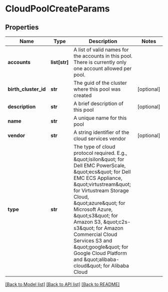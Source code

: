 # CloudPoolCreateParams

## Properties
Name | Type | Description | Notes
------------ | ------------- | ------------- | -------------
**accounts** | **list[str]** | A list of valid names for the accounts in this pool.  There is currently only one account allowed per pool. | 
**birth_cluster_id** | **str** | The guid of the cluster where this pool was created | [optional] 
**description** | **str** | A brief description of this pool | [optional] 
**name** | **str** | A unique name for this pool | 
**vendor** | **str** | A string identifier of the cloud services vendor | [optional] 
**type** | **str** | The type of cloud protocol required.  E.g., \&quot;isilon\&quot; for Dell EMC PowerScale, \&quot;ecs\&quot; for Dell EMC ECS Appliance, \&quot;virtustream\&quot; for Virtustream Storage Cloud, \&quot;azure\&quot; for Microsoft Azure, \&quot;s3\&quot; for Amazon S3, \&quot;c2s-s3\&quot; for Amazon Commercial Cloud Services S3 and \&quot;google\&quot; for Google Cloud Platform and \&quot;alibaba-cloud\&quot; for Alibaba Cloud | 

[[Back to Model list]](../README.md#documentation-for-models) [[Back to API list]](../README.md#documentation-for-api-endpoints) [[Back to README]](../README.md)


